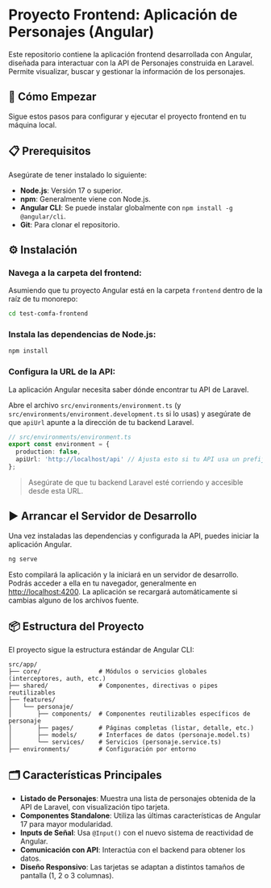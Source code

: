 # Proyecto Frontend: Aplicación de Personajes (Angular)

Este repositorio contiene la aplicación frontend desarrollada con Angular, diseñada para interactuar con la API de Personajes construida en Laravel. Permite visualizar, buscar y gestionar la información de los personajes.

## 🚀 Cómo Empezar

Sigue estos pasos para configurar y ejecutar el proyecto frontend en tu máquina local.

## 📋 Prerequisitos

Asegúrate de tener instalado lo siguiente:

- **Node.js**: Versión 17 o superior.
- **npm**: Generalmente viene con Node.js.
- **Angular CLI**: Se puede instalar globalmente con `npm install -g @angular/cli`.
- **Git**: Para clonar el repositorio.

## ⚙️ Instalación

### Navega a la carpeta del frontend:

Asumiendo que tu proyecto Angular está en la carpeta `frontend` dentro de la raíz de tu monorepo:

```bash
cd test-comfa-frontend
```

### Instala las dependencias de Node.js:

```bash
npm install
```

### Configura la URL de la API:

La aplicación Angular necesita saber dónde encontrar tu API de Laravel.

Abre el archivo `src/environments/environment.ts` (y `src/environments/environment.development.ts` si lo usas) y asegúrate de que `apiUrl` apunte a la dirección de tu backend Laravel.

```ts
// src/environments/environment.ts
export const environment = {
  production: false,
  apiUrl: 'http://localhost/api' // Ajusta esto si tu API usa un prefijo diferente
};
```

> Asegúrate de que tu backend Laravel esté corriendo y accesible desde esta URL.

## ▶️ Arrancar el Servidor de Desarrollo

Una vez instaladas las dependencias y configurada la API, puedes iniciar la aplicación Angular.

```bash
ng serve
```

Esto compilará la aplicación y la iniciará en un servidor de desarrollo. Podrás acceder a ella en tu navegador, generalmente en [http://localhost:4200](http://localhost:4200). La aplicación se recargará automáticamente si cambias alguno de los archivos fuente.

## 📦 Estructura del Proyecto

El proyecto sigue la estructura estándar de Angular CLI:

```
src/app/
├── core/                # Módulos o servicios globales (interceptores, auth, etc.)
├── shared/              # Componentes, directivas o pipes reutilizables
├── features/
│   └── personaje/
│       ├── components/  # Componentes reutilizables específicos de personaje
│       ├── pages/       # Páginas completas (listar, detalle, etc.)
│       ├── models/      # Interfaces de datos (personaje.model.ts)
│       └── services/    # Servicios (personaje.service.ts)
├── environments/        # Configuración por entorno
```

## 🗂️ Características Principales

- **Listado de Personajes**: Muestra una lista de personajes obtenida de la API de Laravel, con visualización tipo tarjeta.
- **Componentes Standalone**: Utiliza las últimas características de Angular 17 para mayor modularidad.
- **Inputs de Señal**: Usa `@Input()` con el nuevo sistema de reactividad de Angular.
- **Comunicación con API**: Interactúa con el backend para obtener los datos.
- **Diseño Responsivo**: Las tarjetas se adaptan a distintos tamaños de pantalla (1, 2 o 3 columnas).
